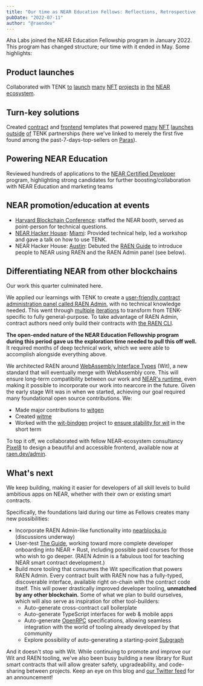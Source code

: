 ```yaml
---
title: "Our time as NEAR Education Fellows: Reflections, Retrospective, Accomplishments, What's Next"
pubDate: "2022-07-11"
author: "@raendev"
---
```


Aha Labs joined the NEAR Education Fellowship program in January 2022. This program has changed structure; our time with it ended in May. Some highlights:

## Product launches

Collaborated with TENK [to](https://github.com/TENK-DAO/world-of-the-abyss) [launch](https://github.com/TENK-DAO/nearnymphs) [many](https://github.com/TENK-DAO/monkegodz) [NFT](https://github.com/TENK-DAO/shintosociety) [projects](https://github.com/TENK-DAO/monkedemonz) [in](https://github.com/TENK-DAO/beer-punks) [the](https://github.com/TENK-DAO/im-question-mark) [NEAR](https://github.com/TENK-DAO/neartrees) [ecosystem](https://github.com/TENK-DAO/friendlyseacreatures).

## Turn-key solutions

Created [contract](https://github.com/tenk-dao/tenk) and [frontend](https://github.com/tenk-dao/frontend-starter) templates that powered [many](https://paras.id/collection/asac.near) [NFT](https://paras.id/collection/secretskelliessociety.near) [launches](https://paras.id/collection/tayc-nft.near) [outside](https://paras.id/collection/mara-smartcontract.near) [of](https://paras.id/collection/rocketbois.neartopia.near) TENK partnerships (here we've linked to merely the first five found among the past-7-days-top-sellers on [Paras](https://paras.id)).

## Powering NEAR Education

Reviewed hundreds of applications to the [NEAR Certified Developer](https://www.near.university/courses/near-certified-developer) program, highlighting strong candidates for further boosting/collaboration with NEAR Education and marketing teams

## NEAR promotion/education at events

- [Harvard Blockchain Conference](https://twitter.com/hbc_2022): staffed the NEAR booth, served as point-person for technical questions.
- [NEAR Hacker House](https://twitter.com/NearHacks): [Miami](https://t.me/+LJ5pSZMet41mYzYx): Provided technical help, led a workshop and gave a talk on how to use TENK.
- NEAR Hacker House: [Austin](https://t.me/+eRftRXpP9UUyM2Q5): Debuted the [RAEN Guide](https://raen.dev/guide) to introduce people to NEAR using RAEN and the RAEN Admin panel (see below).

## Differentiating NEAR from other blockchains

Our work this quarter culminated here.

We applied our learnings with TENK to create a [user-friendly contract administration panel called RAEN Admin](https://raen.dev/admin/), with no technical knowledge needed. This went through [multiple](https://tenk-dao.github.io/tenk/#/v2.tenk.testnet) [iterations](https://github.com/raendev/admin/pull/3/files) to transform from TENK-specific to fully general-purpose. To take advantage of RAEN Admin, contract authors need only build their contracts with [the RAEN CLI](https://github.com/raendev/raen).

**The open-ended nature of the NEAR Education Fellowship program during this period gave us the exploration time needed to pull this off well.** It required months of deep technical work, which we were able to accomplish alongside everything above.

We architected RAEN around [WebAssembly Interface Types](https://github.com/bytecodealliance/wit-bindgen/blob/main/WIT.md) (Wit), a new standard that will eventually merge with WebAssembly core. This will ensure long-term compatibility between our work and [NEAR's runtime](https://nomicon.io/RuntimeSpec/Preparation#validation), even making it possible to incorporate our work into nearcore in the future. Given the early stage Wit was in when we started, achieving our goal required many foundational open source contributions. We:

- Made major contributions to [witgen](https://github.com/bnjjj/witgen)
- Created [witme](https://github.com/ahalabs/witme)
- Worked with the [wit-bindgen](https://github.com/bytecodealliance/wit-bindgen) project to [ensure stability for wit](https://github.com/bytecodealliance/wit-bindgen/issues/214#issuecomment-1116237538) in the short term

To top it off, we collaborated with fellow NEAR-ecosystem consultancy [Pixel8](https://github.com/Pixel8-LLC) to design a beautiful and accessible frontend, available now at [raen.dev/admin](https://raen.dev/admin).

## What's next

We keep building, making it easier for developers of all skill levels to build ambitious apps on NEAR, whether with their own or existing smart contracts.

Specifically, the foundations laid during our time as Fellows creates many new possibilities:

- Incorporate RAEN Admin-like functionality into [nearblocks.io](https://nearblocks.io/) (discussions underway)
- User-test [The Guide](https://raen.dev/guide), working toward more complete developer onboarding into NEAR + Rust, including possible paid courses for those who wish to go deeper. (RAEN Admin is a fabulous tool for teaching NEAR smart contract development.)
- Build more tooling that consumes the Wit specification that powers RAEN Admin. Every contract built with RAEN now has a fully-typed, discoverable interface, available right on-chain with the contract code itself. This will power drastically improved developer tooling, **unmatched by any other blockchain.** Some of what we plan to build ourselves, which will also serve as inspiration for other tool-builders:
  - Auto-generate cross-contract call boilerplate
  - Auto-generate TypeScript interfaces for web & mobile apps
  - Auto-generate [OpenRPC](https://open-rpc.org/) specifications, allowing seamless integration with the world of tooling already developed by that community
  - Explore possibility of auto-generating a starting-point [Subgraph](https://thegraph.com/)

And it doesn't stop with Wit. While continuing to promote and improve our Wit and RAEN tooling, we've also been busy building a new library for Rust smart contracts that will allow greater safety, upgradeability, and code-sharing between projects. Keep an eye on this blog and [our Twitter feed](https://twitter.com/raendev) for an announcement!
